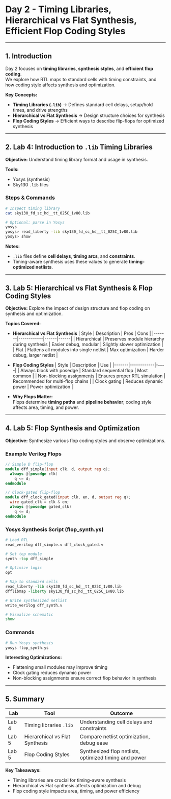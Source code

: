 # Day 2 - Timing Libraries, Hierarchical vs Flat Synthesis, Efficient Flop Coding Styles

---

## 1. Introduction
Day 2 focuses on **timing libraries**, **synthesis styles**, and **efficient flop coding**.  
We explore how RTL maps to standard cells with timing constraints, and how coding style affects synthesis and optimization.

**Key Concepts:**
- **Timing Libraries (`.lib`)** → Defines standard cell delays, setup/hold times, and drive strengths  
- **Hierarchical vs Flat Synthesis** → Design structure choices for synthesis  
- **Flop Coding Styles** → Efficient ways to describe flip-flops for optimized synthesis  

---

## 2. Lab 4: Introduction to `.lib` Timing Libraries

**Objective:** Understand timing library format and usage in synthesis.

**Tools:**  
- Yosys (synthesis)  
- Sky130 `.lib` files

### Steps & Commands
~~~~bash
# Inspect timing library
cat sky130_fd_sc_hd__tt_025C_1v80.lib

# Optional: parse in Yosys
yosys
yosys> read_liberty -lib sky130_fd_sc_hd__tt_025C_1v80.lib
yosys> show
~~~~

**Notes:**
- `.lib` files define **cell delays**, **timing arcs**, and **constraints**.  
- Timing-aware synthesis uses these values to generate **timing-optimized netlists**.

---

## 3. Lab 5: Hierarchical vs Flat Synthesis & Flop Coding Styles

**Objective:** Explore the impact of design structure and flop coding on synthesis and optimization.

**Topics Covered:**
- **Hierarchical vs Flat Synthesis**
  | Style | Description | Pros | Cons |
  |-------|------------|------|------|
  | Hierarchical | Preserves module hierarchy during synthesis | Easier debug, modular | Slightly slower optimization |
  | Flat | Flattens all modules into single netlist | Max optimization | Harder debug, larger netlist |

- **Flop Coding Styles**
  | Style | Description | Use |
  |-------|------------|-----|
  | Always block with posedge | Standard sequential flop | Most common |
  | Non-blocking assignments | Ensures proper RTL simulation | Recommended for multi-flop chains |
  | Clock gating | Reduces dynamic power | Power optimization |
  
- **Why Flops Matter:**  
  Flops determine **timing paths** and **pipeline behavior**; coding style affects area, timing, and power.

---

## 4. Lab 5: Flop Synthesis and Optimization

**Objective:** Synthesize various flop coding styles and observe optimizations.

### Example Verilog Flops
~~~~verilog
// Simple D flip-flop
module dff_simple(input clk, d, output reg q);
  always @(posedge clk)
    q <= d;
endmodule

// Clock-gated flip-flop
module dff_clock_gated(input clk, en, d, output reg q);
  wire gated_clk = clk & en;
  always @(posedge gated_clk)
    q <= d;
endmodule
~~~~

### Yosys Synthesis Script (flop_synth.ys)
~~~~tcl
# Load RTL
read_verilog dff_simple.v dff_clock_gated.v

# Set top module
synth -top dff_simple

# Optimize logic
opt

# Map to standard cells
read_liberty -lib sky130_fd_sc_hd__tt_025C_1v80.lib
dfflibmap -liberty sky130_fd_sc_hd__tt_025C_1v80.lib

# Write synthesized netlist
write_verilog dff_synth.v

# Visualize schematic
show
~~~~

### Commands
~~~~bash
# Run Yosys synthesis
yosys flop_synth.ys
~~~~

**Interesting Optimizations:**
- Flattening small modules may improve timing  
- Clock gating reduces dynamic power  
- Non-blocking assignments ensure correct flop behavior in synthesis

---

## 5. Summary

| Lab | Tool | Outcome |
|-----|------|--------|
| Lab 4 | Timing libraries `.lib` | Understanding cell delays and constraints |
| Lab 5 | Hierarchical vs Flat Synthesis | Compare netlist optimization, debug ease |
| Lab 5 | Flop Coding Styles | Synthesized flop netlists, optimized timing and power |

**Key Takeaways:**
- Timing libraries are crucial for timing-aware synthesis  
- Hierarchical vs Flat synthesis affects optimization and debug  
- Flop coding style impacts area, timing, and power efficiency

